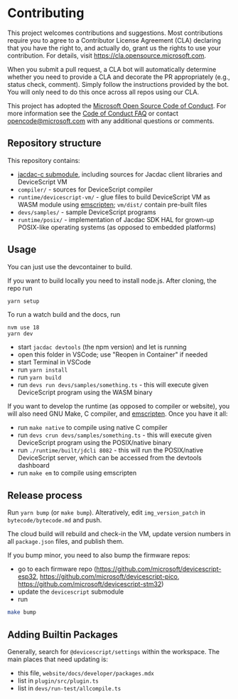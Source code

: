 # Contributing

This project welcomes contributions and suggestions. Most contributions require you to agree to a
Contributor License Agreement (CLA) declaring that you have the right to, and actually do, grant us
the rights to use your contribution. For details, visit https://cla.opensource.microsoft.com.

When you submit a pull request, a CLA bot will automatically determine whether you need to provide
a CLA and decorate the PR appropriately (e.g., status check, comment). Simply follow the instructions
provided by the bot. You will only need to do this once across all repos using our CLA.

This project has adopted the [Microsoft Open Source Code of Conduct](https://opensource.microsoft.com/codeofconduct/).
For more information see the [Code of Conduct FAQ](https://opensource.microsoft.com/codeofconduct/faq/) or
contact [opencode@microsoft.com](mailto:opencode@microsoft.com) with any additional questions or comments.

## Repository structure

This repository contains:

-   [jacdac-c submodule](https://github.com/microsoft/jacdac-c), including sources for Jacdac client libraries and DeviceScript VM
-   `compiler/` - sources for DeviceScript compiler
-   `runtime/devicescript-vm/` - glue files to build DeviceScript VM as WASM module using [emscripten](https://emscripten.org/); `vm/dist/` contain pre-built files
-   `devs/samples/` - sample DeviceScript programs
-   `runtime/posix/` - implementation of Jacdac SDK HAL for grown-up POSIX-like operating systems (as opposed to embedded platforms)

## Usage

You can just use the devcontainer to build.

If you want to build locally you need to install node.js. After cloning, the repo run

```bash
yarn setup
```

To run a watch build and the docs, run

```
nvm use 18
yarn dev
```

-   start `jacdac devtools` (the npm version) and let is running
-   open this folder in VSCode; use "Reopen in Container" if needed
-   start Terminal in VSCode
-   run `yarn install`
-   run `yarn build`
-   run `devs run devs/samples/something.ts` - this will execute given DeviceScript program using the WASM binary

If you want to develop the runtime (as opposed to compiler or website), you will also need
GNU Make, C compiler, and [emscripten](https://emscripten.org/docs/getting_started/downloads.html).
Once you have it all:

-   run `make native` to compile using native C compiler
-   run `devs crun devs/samples/something.ts` - this will execute given DeviceScript program using the POSIX/native binary
-   run `./runtime/built/jdcli 8082` - this will run the POSIX/native DeviceScript server, which can be accessed from the devtools dashboard
-   run `make em` to compile using emscripten

## Release process

Run `yarn bump` (or `make bump`). Alteratively, edit `img_version_patch` in `bytecode/bytecode.md` and push.

The cloud build will rebuild and check-in the VM, update version numbers in all `package.json` files, and publish them.

If you bump minor, you need to also bump the firmware repos:

- go to each firmware repo (https://github.com/microsoft/devicescript-esp32, https://github.com/microsoft/devicescript-pico, https://github.com/microsoft/devicescript-stm32)
- update the `devicescript` submodule
- run

```bash
make bump
```

## Adding Builtin Packages

Generally, search for `@devicescript/settings` within the workspace.
The main places that need updating is:

-   this file, `website/docs/developer/packages.mdx`
-   list in `plugin/src/plugin.ts`
-   list in `devs/run-test/allcompile.ts`
